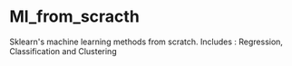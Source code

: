 # Ml_from_scracth
Sklearn's machine learning methods from scratch. Includes : Regression, Classification and Clustering 
